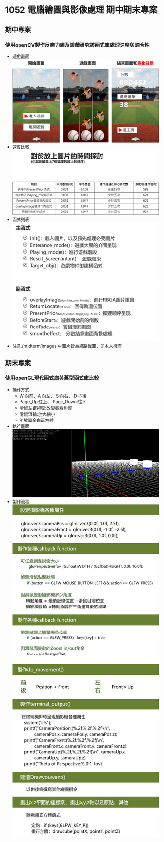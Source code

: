 # 1052 電腦繪圖與影像處理 期中期末專案
## 期中專案
### 使用openCV製作反應力觸及遊戲研究該函式庫處理速度與適合性
* 遊戲畫面
![](./midterm/PPT/image2.png)
* 速度比較
![](./midterm/PPT/image1.png)
* 函式列表
![](./midterm/PPT/image3.png)
![](./midterm/PPT/image4.png)
* 注意./midterm/images 中圖片皆為網路截圖，非本人擁有
## 期末專案
### 使用openGL現代函式庫與舊型函式庫比較
* 操作方式
  - W:向前、A:向左、 S:向右、 D:向後
  - Page_Up:往上、 Page_Down:往下
  - 滑鼠左鍵拖曳:改變觀看角度
  - 滑鼠滾輪:放大縮小
  - R:放置全白正方體
* 執行畫面
![](./finalExam/images/demo.png)
* 製作流程
![](./finalExam/PPT/image1.png)
![](./finalExam/PPT/image2.png)
![](./finalExam/PPT/image3.png)
![](./finalExam/PPT/image4.png)
![](./finalExam/PPT/image5.png)

